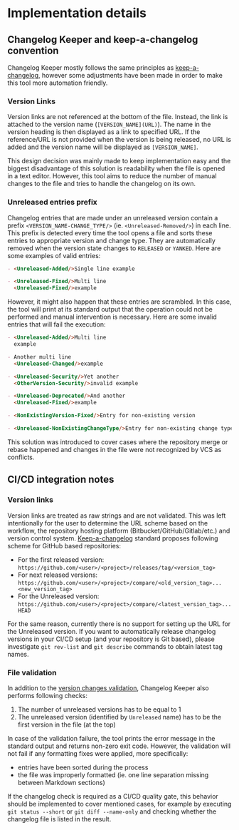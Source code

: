 # Implementation details

## Changelog Keeper and keep-a-changelog convention

Changelog Keeper mostly follows the same principles as [keep-a-changelog](https://keepachangelog.com/), however some adjustments have been made in order to make this tool more automation friendly.

### Version Links

Version links are not referenced at the bottom of the file. Instead, the link is attached to the version name (`[VERSION_NAME](URL)`). The name in the version heading is then displayed as a link to specified URL. If the reference/URL is not provided when the version is being released, no URL is added and the version name will be displayed as `[VERSION_NAME]`.

This design decision was mainly made to keep implementation easy and the biggest disadvantage of this solution is readability when the file is opened in a text editor. However, this tool aims to reduce the number of manual changes to the file and tries to handle the changelog on its own.

### Unreleased entries prefix

Changelog entries that are made under an unreleased version contain a prefix `<VERSION_NAME-CHANGE_TYPE/>` (ie. `<Unreleased-Removed/>`) in each line. This prefix is detected every time the tool opens a file and sorts these entries to appropriate version and change type. They are automatically removed when the version state changes to `RELEASED` or `YANKED`. Here are some examples of valid entries:

```Markdown
- <Unreleased-Added/>Single line example

- <Unreleased-Fixed/>Multi line
  <Unreleased-Fixed/>example
```

However, it might also happen that these entries are scrambled. In this case, the tool will print at its standard output that the operation could not be performed and manual intervention is necessary. Here are some invalid entries that will fail the execution:

```Markdown
- <Unreleased-Added/>Multi line
  example

- Another multi line
  <Unreleased-Changed/>example

- <Unreleased-Security/>Yet another
  <OtherVersion-Security/>invalid example

- <Unreleased-Deprecated/>And another
  <Unreleased-Fixed/>example

- <NonExistingVersion-Fixed/>Entry for non-existing version

- <Unreleased-NonExistingChangeType/>Entry for non-existing change type
```

This solution was introduced to cover cases where the repository merge or rebase happened and changes in the file were not recognized by VCS as conflicts.

## CI/CD integration notes

### Version links

Version links are treated as raw strings and are not validated. This was left intentionally for the user to determine the URL scheme based on the workflow, the repository hosting platform (Bitbucket/GitHub/Gitlab/etc.) and version control system. [Keep-a-changelog](https://keepachangelog.com/) standard proposes following scheme for GitHub based repositories:

- For the first released version: `https://github.com/<user>/<project>/releases/tag/<version_tag>`
- For next released versions: `https://github.com/<user>/<project>/compare/<old_version_tag>...<new_version_tag>`
- For the Unreleased version: `https://github.com/<user>/<project>/compare/<latest_version_tag>...HEAD`

For the same reason, currently there is no support for setting up the URL for the Unreleased version. If you want to automatically release changelog versions in your CI/CD setup (and your repository is Git based), please investigate `git rev-list` and `git describe` commands to obtain latest tag names.

### File validation

In addition to the [version changes validation](#unreleased-entries-prefix), Changelog Keeper also performs following checks:

1. The number of unreleased versions has to be equal to 1
2. The unreleased version (identified by `Unreleased` name) has to be the first version in the file (at the top)

In case of the validation failure, the tool prints the error message in the standard output and returns non-zero exit code.
However, the validation will not fail if any formatting fixes were applied, more specifically:

- entries have been sorted during the process
- the file was improperly formatted (ie. one line separation missing between Markdown sections)

If the changelog check is required as a CI/CD quality gate, this behavior should be implemented to cover mentioned cases, for example by executing `git status --short` or `git diff --name-only` and checking whether the changelog file is listed in the result.